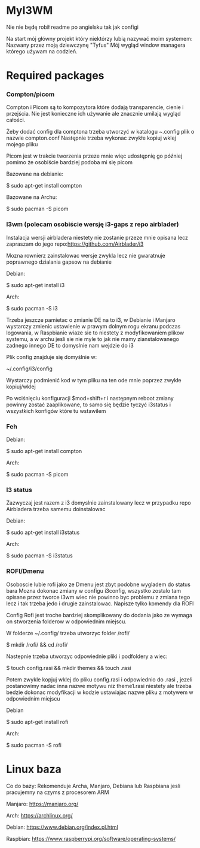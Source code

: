 # MyI3WM

Nie nie będę robił readme po angielsku tak jak configi

Na start mój główny projekt który niektórzy lubią nazywać moim systemem: Nazwany przez moją dziewczynę "Tyfus" Mój wygląd window managera którego używam na codzień.

# Required packages
### Compton/picom

Compton i Picom są to kompozytora które dodają transparencie, cienie i przejścia. Nie jest konieczne ich używanie ale znacznie umilają wygląd całości.

Żeby dodać config dla comptona trzeba utworzyć w katalogu ~\.config plik o nazwie compton.conf
Następnie trzeba wykonac zwykłe kopiuj wklej mojego pliku

Picom jest w trakcie tworzenia przeze mnie więc udostępnię go później pomimo że osobiście bardziej podoba mi się picom

Bazowane na debianie:

$ sudo apt-get install compton

Bazowane na Archu:

$ sudo pacman -S picom

### I3wm (polecam osobiście wersję i3-gaps z repo airblader) 
Instalacja wersji airbladera niestety nie zostanie przeze mnie opisana lecz zapraszam do jego repo:https://github.com/Airblader/i3

Mozna rownierz zainstalowac wersje zwykla lecz nie gwaratnuje poprawnego dzialania gapsow na debianie

Debian:

$ sudo apt-get install i3

Arch:

$ sudo pacman -S i3

Trzeba jeszcze pamietac o zmianie DE na to i3, w Debianie i Manjaro wystarczy zmienic ustawienie w prawym dolnym rogu ekranu podczas logowania, w Raspbianie wiaze sie to niestety z modyfikowaniem plikow systemu, a w archu jesli sie nie myle to jak nie mamy zianstalowanego zadnego innego DE to domyslnie nam wejdzie do i3

Plik config znajduje się domyślnie w:

~/.config/i3/config

Wystarczy podmienić kod w tym pliku na ten ode mnie poprzez zwykłe kopiuj/wklej

Po wciśnięciu konfiguracji $mod+shift+r i następnym reboot zmiany powinny zostać zaaplikowane, to samo się będzie tyczyć i3status i wszystkich konfigów które tu wstawilem
### Feh 
Debian:

$ sudo apt-get install compton

Arch:

$ sudo pacman -S picom

### I3 status
Zazwyczaj jest razem z i3 domyslnie zainstalowany lecz w przypadku repo Airbladera trzeba samemu doinstalowac 

Debian:

$ sudo apt-get install i3status

Arch:

$ sudo pacman -S i3status

### ROFI/Dmenu
Osoboscie lubie rofi jako ze Dmenu jest zbyt podobne wygladem do status bara
Mozna dokonac zmiany w configu i3config, wszystko zostalo tam opisane przez tworce i3wm wiec nie powinno byc problemu z zmiana tego lecz i tak trzeba jedo i drugie zainstalowac. Napisze tylko komendy dla ROFI

Config Rofi jest troche bardziej skomplikowany do dodania jako ze wymaga on stworzenia folderow w odpowiednim miejscu. 

W folderze ~/.config/ trzeba utworzyc folder /rofi/

$ mkdir /rofi/ && cd /rofi/

Nastepnie trzeba utworzyc odpowiednie pliki i podfoldery a wiec:

$ touch config.rasi && mkdir themes && touch <nazwa motywu>.rasi

Potem zwykle kopjuj wklej do pliku config.rasi i odpowiednio do <nazwa motywu>.rasi , jezeli postanowimy nadac inna nazwe motywu niz theme1.rasi niestety ale trzeba bedzie dokonac modyfikacji w kodzie ustawiajac nazwe pliku z motywem w odpowiednim miejscu 

Debian 

$ sudo apt-get install rofi

Arch:

$ sudo pacman -S rofi

# Linux baza
Co do bazy: 
Rekomenduje Archa, Manjaro, Debiana lub Raspbiana jesli pracujemny na czyms z procesorem ARM

Manjaro: https://manjaro.org/

Arch: https://archlinux.org/

Debian: https://www.debian.org/index.pl.html

Raspbian: https://www.raspberrypi.org/software/operating-systems/
